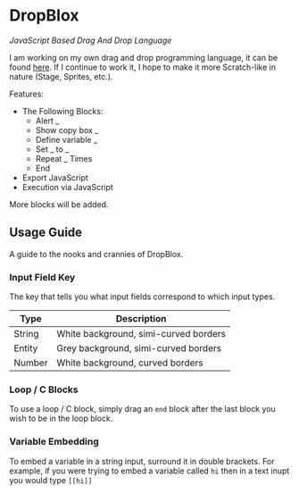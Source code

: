 # DropBlox
*JavaScript Based Drag And Drop Language*

I am working on my own drag and drop programming language, it can be found [here](http://www.ianmorrill.com/dropblox). If I continue to work it, I hope to make it more Scratch-like in nature (Stage, Sprites, etc.).

Features:
- The Following Blocks:
  - Alert _
  - Show copy box _
  - Define variable _
  - Set _ to _
  - Repeat _ Times
  - End
- Export JavaScript
- Execution via JavaScript

More blocks will be added.

## Usage Guide
A guide to the nooks and crannies of DropBlox.

### Input Field Key
The key that tells you what input fields correspond to which input types.

Type | Description
--- | ---
String | White background, simi-curved borders
Entity | Grey background, simi-curved borders
Number | White background, curved borders

### Loop / C Blocks
To use a loop / C block, simply drag an `end` block after the last block you wish to be in the loop block.

### Variable Embedding
To embed a variable in a string input, surround it in double brackets. For example, if you were trying to embed a variable called `hi` then in a text inupt you would type `[[hi]]`

